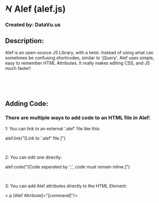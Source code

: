 <h1>𐡀 Alef (alef.js)</h1>
<h3>Created by: DataVu.us</h3>

<h2>Description:</h2>
<p>Alef is an open-source JS Library, with a twist. Instead of using what can sometimes be confusing shortcodes, similar to 'jQuery'. Alef uses simple, easy to remember HTML Attributes. It really makes editing CSS, and JS much faster!</p>
<br><br><br>
<h2>Adding Code:</h2>
<h3> There are multiple ways to add code to an HTML file in Alef:</h3>
<p>1: You can link to an external '.alef' file like this:</p>
<p>alef.link("[Link to '.alef' file.]")</p>
<br>
<p>2: You can edit one directly:</p>
<p>alef.code("[Code seperated by ';', code must remain inline.]")</p>
<br>
<p>3: You can add Alef attributes directly to the HTML Element:</p>
<p>< p [Alef Attribute]="[command]"/></p>
